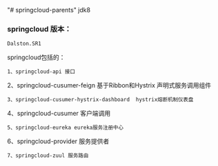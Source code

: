 "# springcloud-parents" 
jdk8
### springcloud 版本：
```
Dalston.SR1
```
springcloud包括的：
```
1、springcloud-api 接口
```
2、springcloud-cusumer-feign  基于Ribbon和Hystrix 声明式服务调用组件
```
3、springcloud-cusumer-hystrix-dashboard  hystrix熔断机制仪表盘
```
4、springcloud-cusumer  客户端调用
```
5、springcloud-eureka eureka服务注册中心
```
6、springcloud-provider 服务提供者
```
7、springcloud-zuul 服务路由
```
